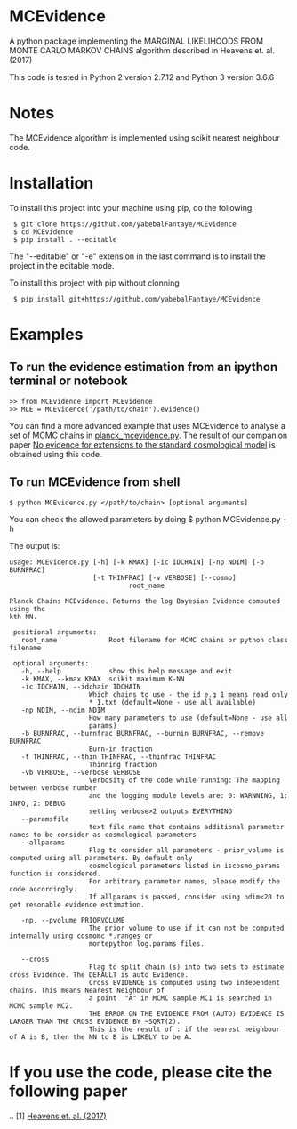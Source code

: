 # MCEvidence
A python package implementing the MARGINAL LIKELIHOODS FROM MONTE CARLO MARKOV CHAINS algorithm described in Heavens et. al. (2017)

This code is tested in Python 2 version 2.7.12 and Python 3 version 3.6.6

# Notes

The MCEvidence algorithm is implemented using scikit nearest neighbour code.

# Installation

To install this project into your machine using pip, do the following
                        
     $ git clone https://github.com/yabebalFantaye/MCEvidence
     $ cd MCEvidence
     $ pip install . --editable

The "--editable" or "-e" extension in the last command is to install the project in the editable mode.

To install this project with pip without clonning

     $ pip install git+https://github.com/yabebalFantaye/MCEvidence
     
# Examples
 
## To run the evidence estimation from an ipython terminal or notebook

    >> from MCEvidence import MCEvidence
    >> MLE = MCEvidence('/path/to/chain').evidence()
        
You can find a more advanced example that uses MCEvidence to analyse a set of MCMC chains in [planck_mcevidence.py](./planck_mcevidence.py). The result of our companion paper [No evidence for extensions to the standard cosmological model](http://adsabs.harvard.edu/abs/2017arXiv170403467H) is obtained using this code.

## To run MCEvidence from shell

    $ python MCEvidence.py </path/to/chain> [optional arguments]

You can check the allowed parameters by doing 
    $ python MCEvidence.py -h

The output is:

    usage: MCEvidence.py [-h] [-k KMAX] [-ic IDCHAIN] [-np NDIM] [-b BURNFRAC]
                         [-t THINFRAC] [-v VERBOSE] [--cosmo]
			                      root_name

    Planck Chains MCEvidence. Returns the log Bayesian Evidence computed using the
    kth NN.

     positional arguments:
       root_name             Root filename for MCMC chains or python class filename

     optional arguments:
       -h, --help            show this help message and exit
       -k KMAX, --kmax KMAX  scikit maximum K-NN
       -ic IDCHAIN, --idchain IDCHAIN
                        Which chains to use - the id e.g 1 means read only
                        *_1.txt (default=None - use all available)
       -np NDIM, --ndim NDIM
                        How many parameters to use (default=None - use all
                        params)             
       -b BURNFRAC, --burnfrac BURNFRAC, --burnin BURNFRAC, --remove BURNFRAC
                        Burn-in fraction
       -t THINFRAC, --thin THINFRAC, --thinfrac THINFRAC
                        Thinning fraction
       -vb VERBOSE, --verbose VERBOSE
                        Verbosity of the code while running: The mapping between verbose number
                        and the logging module levels are: 0: WARNNING, 1: INFO, 2: DEBUG
                        setting verbose>2 outputs EVERYTHING
       --paramsfile
                        text file name that contains additional parameter names to be consider as cosmological parameters
       --allparams              
              	        Flag to consider all parameters - prior_volume is computed using all parameters. By default only 
                        cosmological parameters listed in iscosmo_params function is considered.
                        For arbitrary parameter names, please modify the code accordingly.
                        If allparams is passed, consider using ndim<20 to get resonable evidence estimation.

       -np, --pvolume PRIORVOLUME
                        The prior volume to use if it can not be computed internally using cosmomc *.ranges or
                        montepython log.params files.

       --cross
                        Flag to split chain (s) into two sets to estimate cross Evidence. The DEFAULT is auto Evidence.
                        Cross EVIDENCE is computed using two independent chains. This means Nearest Neighbour of
                        a point  "A" in MCMC sample MC1 is searched in MCMC sample MC2.
                        THE ERROR ON THE EVIDENCE FROM (AUTO) EVIDENCE IS LARGER THAN THE CROSS EVIDENCE BY ~SQRT(2).
                        This is the result of : if the nearest neighbour of A is B, then the NN to B is LIKELY to be A.


# If you use the code, please cite the following paper

 .. [1] [Heavens et. al. (2017)](http://adsabs.harvard.edu/abs/2017arXiv170403472H)
